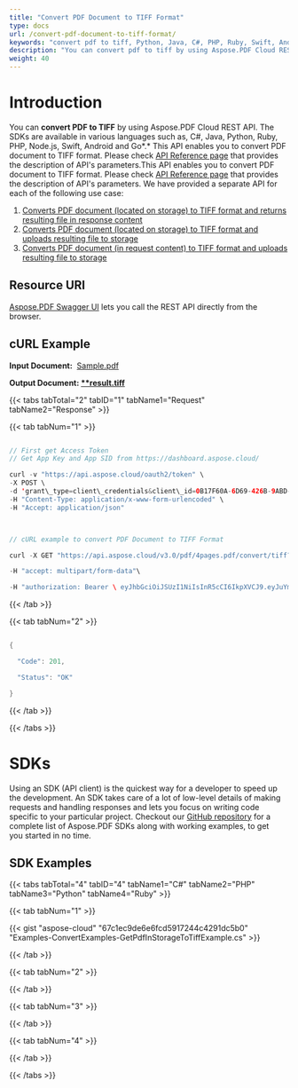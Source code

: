 ```yaml
---
title: "Convert PDF Document to TIFF Format"
type: docs
url: /convert-pdf-document-to-tiff-format/
keywords: "convert pdf to tiff, Python, Java, C#, PHP, Ruby, Swift, Android, Go"
description: "You can convert pdf to tiff by using Aspose.PDF Cloud REST API. The SDKs are available in various languages such as, C#, Java, Python, Ruby, PHP, Node.js, Swift, Android and Go. This API enables you to convert PDF document to TIFF format. Please check API Reference page that provides the description of API&amp;apos;s parameters."
weight: 40
---
```


# **Introduction**
You can **convert PDF to TIFF** by using Aspose.PDF Cloud REST API. The SDKs are available in various languages such as, C#, Java, Python, Ruby, PHP, Node.js, Swift, Android and Go*.* This API enables you to convert PDF document to TIFF format. Please check [API Reference page](https://apireference.aspose.cloud/pdf/#!/Convert/PutPdfInStorageToDoc) that provides the description of API's parameters.This API enables you to convert PDF document to TIFF format. Please check [API Reference page](https://apireference.aspose.cloud/pdf/#!/Convert/PutPdfInStorageToDoc) that provides the description of API's parameters. We have provided a separate API for each of the following use case:

1. [Converts PDF document (located on storage) to TIFF format and returns resulting file in response content](https://apireference.aspose.cloud/pdf/#!/Convert/GetPdfInStorageToTiff)
1. [Converts PDF document (located on storage) to TIFF format and uploads resulting file to storage](https://apireference.aspose.cloud/pdf/#!/Convert/PutPdfInStorageToTiff)
1. [Converts PDF document (in request content) to TIFF format and uploads resulting file to storage](https://apireference.aspose.cloud/pdf/#!/Convert/PutPdfInRequestToTiff)
## **Resource URI**
[Aspose.PDF Swagger UI](https://apireference.aspose.cloud/pdf/#!/Convert/PutPdfInRequestToTiff) lets you call the REST API directly from the browser.
## **cURL Example**
**Input Document:**  [Sample.pdf](attachments/1246153/1507329.pdf)

**Output Document: [**result.tiff](attachments/1246159/1507332.tiff)** 

{{< tabs tabTotal="2" tabID="1" tabName1="Request" tabName2="Response" >}}

{{< tab tabNum="1" >}}

```java

// First get Access Token
// Get App Key and App SID from https://dashboard.aspose.cloud/

curl -v "https://api.aspose.cloud/oauth2/token" \
-X POST \
-d 'grant\_type=client\_credentials&client\_id=0B17F60A-6D69-426B-9ABD-79F35A6E9F7B&client\_secret=53b8b19adffa41a3e87dbbd8858977ae' \
-H "Content-Type: application/x-www-form-urlencoded" \
-H "Accept: application/json"



// cURL example to convert PDF Document to TIFF Format

curl -X GET "https://api.aspose.cloud/v3.0/pdf/4pages.pdf/convert/tiff?brightness=20.0&compression=LZW&colorDepth=Default&orientation=Portrait&skipBlankPages=true&width=800&height=600&pageIndex=1&pageCount=2"\ 

-H "accept: multipart/form-data"\ 

-H "authorization: Bearer \ eyJhbGciOiJSUzI1NiIsInR5cCI6IkpXVCJ9.eyJuYmYiOjE1OTQwMjQ5OTIsImV4cCI6MTU5NDExMTM5MiwiaXNzIjoiaHR0cHM6Ly9hcGkuYXNwb3NlLmNsb3VkIiwiYXVkIjpbImh0dHBzOi8vYXBpLmFzcG9zZS5jbG91ZC9yZXNvdXJjZXMiLCJhcGkucGxhdGZvcm0iLCJhcGkucHJvZHVjdHMiLCJhcGkuc3RvcmFnZSJdLCJjbGllbnRfaWQiOiJiZmM1MzQyOS01NzkwLTRhZTUtOGE5Ni04OWVjYWJlNGIyYTAiLCJjbGllbnRfZGVmYXVsdF9zdG9yYWdlIjoiMjVDNDNBNUMtMEQ1RS00MjFCLTlGMTUtQjRCNzY0RDRCMEVEIiwiY2xpZW50X2lkU3J2SWQiOiI0MDQ4OTkiLCJzY29wZSI6WyJhcGkucGxhdGZvcm0iLCJhcGkucHJvZHVjdHMiLCJhcGkuc3RvcmFnZSJdfQ.AJBRmS7IdnYG8Flw0J-xNMsT4k4iB2tWxPnbh72QEX5-GiiGKBLl1gGk2KQ1hSRurHtf69vmWuZtlXmpwdsdrLRJ2IsGvExsOfTQpDIbmSx8snxyxKiBeRaQeOs9XiJ11AeOKyRL4Fw2ilOpGiaxtlG-zhN-BV5IfZH3-TUJJ7GPHe4H1wGFSCTuU\_\_E4rpTByWFfrf0Qs1iy81RtNWSa2ggV9tQHu\_9B9EWkpibDThBWfxL4Sx4qQAJI\_2iMA9yId2sYKibTVqocK4wNmwOnYUP3-UqeH4Oe0PtZnRDvwxwWBWfuhGwWQq5cc2cZf9ntfj4Qx\_OSvtUCs0dAUm\_6Q"

```

{{< /tab >}}

{{< tab tabNum="2" >}}

```java

{

  "Code": 201,

  "Status": "OK"

}

```

{{< /tab >}}

{{< /tabs >}}
# **SDKs**
Using an SDK (API client) is the quickest way for a developer to speed up the development. An SDK takes care of a lot of low-level details of making requests and handling responses and lets you focus on writing code specific to your particular project. Checkout our [GitHub repository](https://github.com/aspose-pdf-cloud) for a complete list of Aspose.PDF SDKs along with working examples, to get you started in no time.
## **SDK Examples**
{{< tabs tabTotal="4" tabID="4" tabName1="C#" tabName2="PHP" tabName3="Python" tabName4="Ruby" >}}

{{< tab tabNum="1" >}}



{{< gist "aspose-cloud" "67c1ec9de6e6fcd5917244c4291dc5b0" "Examples-ConvertExamples-GetPdfInStorageToTiffExample.cs" >}}

{{< /tab >}}

{{< tab tabNum="2" >}}



{{< /tab >}}

{{< tab tabNum="3" >}}



{{< /tab >}}

{{< tab tabNum="4" >}}



{{< /tab >}}

{{< /tabs >}}
